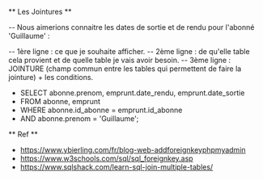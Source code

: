 ** Les Jointures **

-- Nous aimerions connaitre les dates de sortie et de rendu pour l'abonné 'Guillaume' :

-- 1ère ligne : ce que je souhaite afficher.
-- 2ème ligne : de qu'elle table cela provient et de quelle table je vais avoir besoin.
-- 3ème ligne : JOINTURE (champ commun entre les tables qui permettent de faire la jointure) + les conditions.

* SELECT abonne.prenom, emprunt.date_rendu, emprunt.date_sortie
* FROM abonne, emprunt
* WHERE abonne.id_abonne = emprunt.id_abonne 
* AND abonne.prenom = 'Guillaume';


** Ref **

- https://www.ybierling.com/fr/blog-web-addforeignkeyphpmyadmin
- https://www.w3schools.com/sql/sql_foreignkey.asp
- https://www.sqlshack.com/learn-sql-join-multiple-tables/